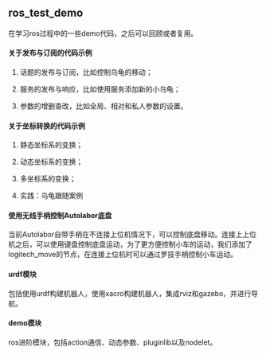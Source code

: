 ## ros_test_demo

在学习ros过程中的一些demo代码，之后可以回顾或者复用。

#### 关于发布与订阅的代码示例

1. 话题的发布与订阅，比如控制乌龟的移动；

2. 服务的发布与响应，比如使用服务添加新的小乌龟；

3. 参数的增删查改，比如全局、相对和私人参数的设置。

#### 关于坐标转换的代码示例

1. 静态坐标系的变换；

2. 动态坐标系的变换；

3. 多坐标系的变换；

4. 实践：乌龟跟随案例

#### 使用无线手柄控制Autolabor底盘

当前Autolabor自带手柄在不连接上位机情况下，可以控制底盘移动。连接上上位机之后，可以使用键盘控制底盘运动，为了更方便控制小车的运动，我们添加了logitech_move的节点，在连接上位机时可以通过罗技手柄控制小车运动。

#### urdf模块
包括使用urdf构建机器人，使用xacro构建机器人，集成rviz和gazebo，并进行导航。

#### demo模块
ros进阶模块，包括action通信、动态参数、pluginlib以及nodelet。
